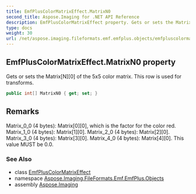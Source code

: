 ```yaml
---
title: EmfPlusColorMatrixEffect.MatrixN0
second_title: Aspose.Imaging for .NET API Reference
description: EmfPlusColorMatrixEffect property. Gets or sets the MatrixN0 of the 5x5 color matrix. This row is used for transforms
type: docs
weight: 30
url: /net/aspose.imaging.fileformats.emf.emfplus.objects/emfpluscolormatrixeffect/matrixn0/
---
```

## EmfPlusColorMatrixEffect.MatrixN0 property

Gets or sets the Matrix[N][0] of the 5x5 color matrix. This row is used for transforms.

```csharp
public int[] MatrixN0 { get; set; }
```

## Remarks

Matrix_0_0 (4 bytes): Matrix[0][0], which is the factor for the color red. Matrix_1_0 (4 bytes): Matrix[1][0]. Matrix_2_0 (4 bytes): Matrix[2][0]. Matrix_3_0 (4 bytes): Matrix[3][0]. Matrix_4_0 (4 bytes): Matrix[4][0]. This value MUST be 0.0.

### See Also

* class [EmfPlusColorMatrixEffect](../)
* namespace [Aspose.Imaging.FileFormats.Emf.EmfPlus.Objects](../../emfpluscolormatrixeffect/)
* assembly [Aspose.Imaging](../../../)


